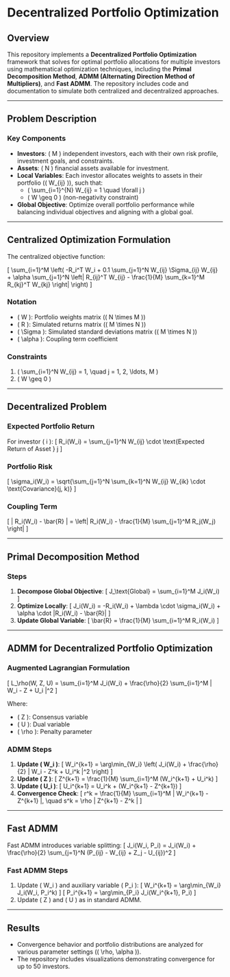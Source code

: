 # Decentralized Portfolio Optimization

## Overview
This repository implements a **Decentralized Portfolio Optimization** framework that solves for optimal portfolio allocations for multiple investors using mathematical optimization techniques, including the **Primal Decomposition Method**, **ADMM (Alternating Direction Method of Multipliers)**, and **Fast ADMM**. The repository includes code and documentation to simulate both centralized and decentralized approaches.

---

## Problem Description

### Key Components
- **Investors**: \( M \) independent investors, each with their own risk profile, investment goals, and constraints.
- **Assets**: \( N \) financial assets available for investment.
- **Local Variables**: Each investor allocates weights to assets in their portfolio (\( W_{ij} \)), such that:
  - \( \sum_{i=1}^{N} W_{ij} = 1 \quad \forall j \)
  - \( W \geq 0 \) (non-negativity constraint)
- **Global Objective**: Optimize overall portfolio performance while balancing individual objectives and aligning with a global goal.

---

## Centralized Optimization Formulation

The centralized objective function:

\[
\sum_{i=1}^M \left( -R_i^T W_i + 0.1 \sum_{j=1}^N W_{ij} \Sigma_{ij} W_{ij} + \alpha \sum_{j=1}^N \left| R_{ij}^T W_{ij} - \frac{1}{M} \sum_{k=1}^M R_{kj}^T W_{kj} \right| \right)
\]

### Notation
- \( W \): Portfolio weights matrix (\( N \times M \))
- \( R \): Simulated returns matrix (\( M \times N \))
- \( \Sigma \): Simulated standard deviations matrix (\( M \times N \))
- \( \alpha \): Coupling term coefficient

### Constraints
1. \( \sum_{i=1}^N W_{ij} = 1, \quad j = 1, 2, \ldots, M \)
2. \( W \geq 0 \)

---

## Decentralized Problem

### Expected Portfolio Return
For investor \( i \):
\[
R_i(W_i) = \sum_{j=1}^N W_{ij} \cdot \text{Expected Return of Asset } j
\]

### Portfolio Risk
\[
\sigma_i(W_i) = \sqrt{\sum_{j=1}^N \sum_{k=1}^N W_{ij} W_{ik} \cdot \text{Covariance}(j, k)}
\]

### Coupling Term
\[
| R_i(W_i) - \bar{R} | = \left| R_i(W_i) - \frac{1}{M} \sum_{j=1}^M R_j(W_j) \right|
\]

---

## Primal Decomposition Method

### Steps
1. **Decompose Global Objective**:
   \[
   J_\text{Global} = \sum_{i=1}^M J_i(W_i)
   \]
2. **Optimize Locally**:
   \[
   J_i(W_i) = -R_i(W_i) + \lambda \cdot \sigma_i(W_i) + \alpha \cdot |R_i(W_i) - \bar{R}|
   \]
3. **Update Global Variable**:
   \[
   \bar{R} = \frac{1}{M} \sum_{i=1}^M R_i(W_i)
   \]

---

## ADMM for Decentralized Portfolio Optimization

### Augmented Lagrangian Formulation
\[
L_\rho(W, Z, U) = \sum_{i=1}^M J_i(W_i) + \frac{\rho}{2} \sum_{i=1}^M \| W_i - Z + U_i \|^2
\]

Where:
- \( Z \): Consensus variable
- \( U \): Dual variable
- \( \rho \): Penalty parameter

### ADMM Steps
1. **Update \( W_i \)**:
   \[
   W_i^{k+1} = \arg\min_{W_i} \left( J_i(W_i) + \frac{\rho}{2} \| W_i - Z^k + U_i^k \|^2 \right)
   \]
2. **Update \( Z \)**:
   \[
   Z^{k+1} = \frac{1}{M} \sum_{i=1}^M (W_i^{k+1} + U_i^k)
   \]
3. **Update \( U_i \)**:
   \[
   U_i^{k+1} = U_i^k + (W_i^{k+1} - Z^{k+1})
   \]
4. **Convergence Check**:
   \[
   r^k = \frac{1}{M} \sum_{i=1}^M \| W_i^{k+1} - Z^{k+1} \|, \quad s^k = \rho \| Z^{k+1} - Z^k \|
   \]

---

## Fast ADMM

Fast ADMM introduces variable splitting:
\[
J_i(W_i, P_i) = J_i(W_i) + \frac{\rho}{2} \sum_{j=1}^N (P_{ij} - W_{ij} + Z_j - U_{ij})^2
\]

### Fast ADMM Steps
1. Update \( W_i \) and auxiliary variable \( P_i \):
   \[
   W_i^{k+1} = \arg\min_{W_i} J_i(W_i, P_i^k)
   \]
   \[
   P_i^{k+1} = \arg\min_{P_i} J_i(W_i^{k+1}, P_i)
   \]
2. Update \( Z \) and \( U \) as in standard ADMM.

---

## Results
- Convergence behavior and portfolio distributions are analyzed for various parameter settings (\( \rho, \alpha \)).
- The repository includes visualizations demonstrating convergence for up to 50 investors.
